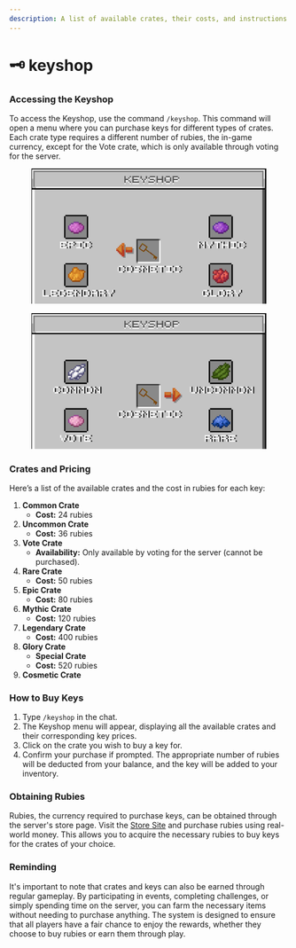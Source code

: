 ```yaml
---
description: A list of available crates, their costs, and instructions on how to buy keys.
---
```


# 🗝️ keyshop

### Accessing the Keyshop

To access the Keyshop, use the command `/keyshop`. This command will open a menu where you can purchase keys for different types of crates. Each crate type requires a different number of rubies, the in-game currency, except for the Vote crate, which is only available through voting for the server.



<div>

<figure><img src="../.gitbook/assets/keyshop2.png" alt=""><figcaption></figcaption></figure>

 

<figure><img src="../.gitbook/assets/keyshop1.png" alt=""><figcaption></figcaption></figure>

</div>

### Crates and Pricing

Here’s a list of the available crates and the cost in rubies for each key:

1. **Common Crate**
   * **Cost:** 24 rubies
2. **Uncommon Crate**
   * **Cost:** 36 rubies
3. **Vote Crate**
   * **Availability:** Only available by voting for the server (cannot be purchased).
4. **Rare Crate**
   * **Cost:** 50 rubies
5. **Epic Crate**
   * **Cost:** 80 rubies
6. **Mythic Crate**
   * **Cost:** 120 rubies
7. **Legendary Crate**
   * **Cost:** 400 rubies
8. **Glory Crate**
   * **Special Crate**
   * **Cost:** 520 rubies
9. **Cosmetic Crate**





### How to Buy Keys

1. Type `/keyshop` in the chat.
2. The Keyshop menu will appear, displaying all the available crates and their corresponding key prices.
3. Click on the crate you wish to buy a key for.
4. Confirm your purchase if prompted. The appropriate number of rubies will be deducted from your balance, and the key will be added to your inventory.

### Obtaining Rubies

Rubies, the currency required to purchase keys, can be obtained through the server's store page. Visit the [Store Site](https://flamepixel.net/store) and purchase rubies using real-world money. This allows you to acquire the necessary rubies to buy keys for the crates of your choice.

### Reminding

It's important to note that crates and keys can also be earned through regular gameplay. By participating in events, completing challenges, or simply spending time on the server, you can farm the necessary items without needing to purchase anything. The system is designed to ensure that all players have a fair chance to enjoy the rewards, whether they choose to buy rubies or earn them through play.
